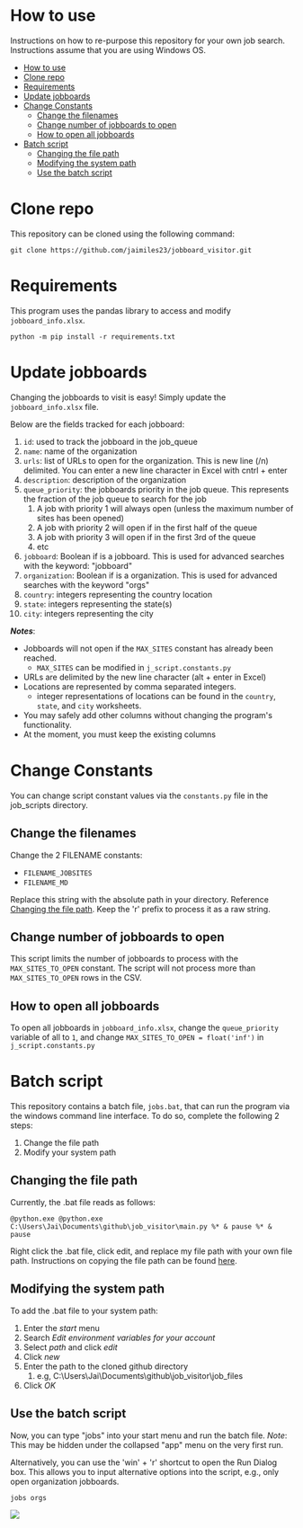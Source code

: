 # How to use
Instructions on how to re-purpose this repository for your own job search. Instructions assume that you are using Windows OS.

- [How to use](#how-to-use)
- [Clone repo](#clone-repo)
- [Requirements](#requirements)
- [Update jobboards](#update-jobboards)
- [Change Constants](#change-constants)
  - [Change the filenames](#change-the-filenames)
  - [Change number of jobboards to open](#change-number-of-jobboards-to-open)
  - [How to open all jobboards](#how-to-open-all-jobboards)
- [Batch script](#batch-script)
  - [Changing the file path](#changing-the-file-path)
  - [Modifying the system path](#modifying-the-system-path)
  - [Use the batch script](#use-the-batch-script)


# Clone repo
This repository can be cloned using the following command:
```
git clone https://github.com/jaimiles23/jobboard_visitor.git
```

# Requirements
This program uses the pandas library to access and modify `jobboard_info.xlsx`.
```
python -m pip install -r requirements.txt
```
<!-- I do *not* recommend using a virtual environment for installing requirements. All users should have some version of pandas available on their standard python interpreter. -->


# Update jobboards
Changing the jobboards to visit is easy! Simply update the `jobboard_info.xlsx` file. 

Below are the fields tracked  for each jobboard:
1. `id`: used to track the jobboard in the job_queue
2. `name`: name of the organization
3. `urls`: list of URLs to open for the organization. This is new line (/n) delimited. You can enter a new line character in Excel with cntrl + enter
4. `description`: description of the organization
5. `queue_priority`: the jobboards priority in the job queue. This represents the fraction of the job queue to search for the job
   1. A job with priority 1 will always open (unless the maximum number of sites has been opened)
   2. A job with priority 2 will open if in the first half of the queue
   3. A job with priority 3 will open if in the first 3rd of the queue
   4. etc
6. `jobboard`: Boolean if is a jobboard. This is used for advanced searches with the keyword: "jobboard"
7. `organization`: Boolean if is a organization. This is used for advanced searches with the keyword "orgs"
8. `country`: integers representing the country location
9. `state`: integers representing the state(s) 
10. `city`: integers representing the city

***Notes***:
- Jobboards will not open if the `MAX_SITES` constant has already been reached.
  - `MAX_SITES` can be modified in `j_script.constants.py`
- URLs are delimited by the new line character (alt + enter in Excel)
- Locations are represented by comma separated integers.
  - integer representations of locations can be found in the `country`, `state`, and `city` worksheets.
- You may safely add other columns without changing the program's functionality.
- At the moment, you must keep the existing columns


# Change Constants
You can change script constant values via the `constants.py` file in the job_scripts directory.

## Change the filenames
Change the 2 FILENAME constants:
- `FILENAME_JOBSITES`
- `FILENAME_MD`

Replace this string with the absolute path in your directory. Reference [Changing the file path](#Changing-the-file-path). Keep the 'r' prefix to process it as a raw string.

## Change number of jobboards to open
This script limits the number of jobboards to process with the `MAX_SITES_TO_OPEN` constant. The script will not process more than `MAX_SITES_TO_OPEN` rows in the CSV.

## How to open all jobboards
To open all jobboards in `jobboard_info.xlsx`, change the `queue_priority` variable of all to `1`, and change `MAX_SITES_TO_OPEN = float('inf')` in `j_script.constants.py`


# Batch script
This repository contains a batch file, `jobs.bat`, that can run the program via the windows command line interface. To do so, complete the following 2 steps:
1. Change the file path
2. Modify your system path

## Changing the file path

Currently, the .bat file reads as follows:
```
@python.exe @python.exe C:\Users\Jai\Documents\github\job_visitor\main.py %* & pause %* & pause
```
Right click the .bat file, click edit, and replace my file path with your own file path. Instructions on copying the file path can be found [here](https://www.howtogeek.com/670447/how-to-copy-the-full-path-of-a-file-on-windows-10/#:~:text=Find%20the%20file%20or%20folder,select%20%E2%80%9CCopy%20As%20Path.%E2%80%9D). 


## Modifying the system path

To add the .bat file to your system path:
1. Enter the *start* menu
2. Search *Edit environment variables for your account*
3. Select *path* and click *edit*
4. Click *new*
5. Enter the path to the cloned github directory
   1. e.g, C:\Users\Jai\Documents\github\job_visitor\job_files
6. Click *OK*

## Use the batch script

Now, you can type "jobs" into your start menu and run the batch file. *Note*: This may be hidden under the collapsed "app" menu on the very first run.

 Alternatively, you can use the 'win' + 'r' shortcut to open the Run Dialog box. This allows you to input alternative options into the script, e.g., only open organization jobboards.
```
jobs orgs
```

![](https://i.imgur.com/GWfXXwk.png)